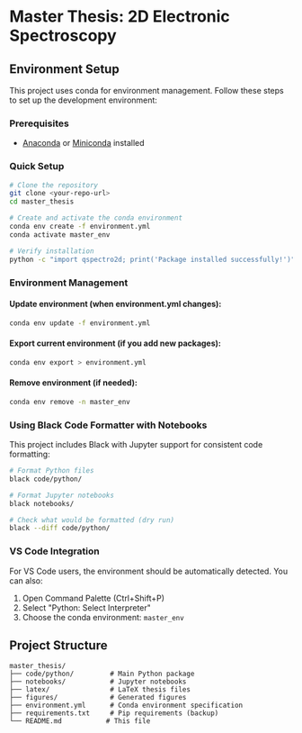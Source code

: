 # Master Thesis: 2D Electronic Spectroscopy

## Environment Setup

This project uses conda for environment management. Follow these steps to set up the development environment:

### Prerequisites
- [Anaconda](https://www.anaconda.com/products/distribution) or [Miniconda](https://docs.conda.io/en/latest/miniconda.html) installed

### Quick Setup
```bash
# Clone the repository
git clone <your-repo-url>
cd master_thesis

# Create and activate the conda environment
conda env create -f environment.yml
conda activate master_env

# Verify installation
python -c "import qspectro2d; print('Package installed successfully!')"
```

### Environment Management

#### Update environment (when environment.yml changes):
```bash
conda env update -f environment.yml
```

#### Export current environment (if you add new packages):
```bash
conda env export > environment.yml
```

#### Remove environment (if needed):
```bash
conda env remove -n master_env
```

### Using Black Code Formatter with Notebooks

This project includes Black with Jupyter support for consistent code formatting:

```bash
# Format Python files
black code/python/

# Format Jupyter notebooks
black notebooks/

# Check what would be formatted (dry run)
black --diff code/python/
```

### VS Code Integration

For VS Code users, the environment should be automatically detected. You can also:
1. Open Command Palette (Ctrl+Shift+P)
2. Select "Python: Select Interpreter"
3. Choose the conda environment: `master_env`

## Project Structure

```
master_thesis/
├── code/python/         # Main Python package
├── notebooks/           # Jupyter notebooks
├── latex/               # LaTeX thesis files
├── figures/             # Generated figures
├── environment.yml      # Conda environment specification
├── requirements.txt     # Pip requirements (backup)
└── README.md           # This file
```